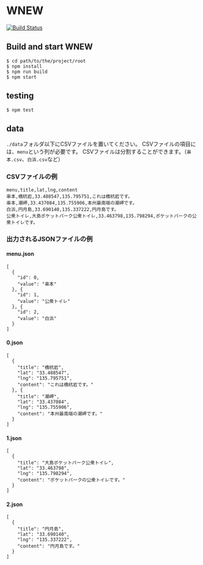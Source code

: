 # WNEW

[![Build Status](https://travis-ci.org/wakayama-hacker/wnew.svg?branch=master)](https://travis-ci.org/wakayama-hacker/wnew)

## Build and start WNEW

```
$ cd path/to/the/project/root
$ npm install
$ npm run build
$ npm start
```

## testing

```
$ npm test
```

## data

`./data`フォルダ以下にCSVファイルを置いてください。
CSVファイルの項目には、`menu`という列が必要です。
CSVファイルは分割することができます。（`串本.csv`、`白浜.csv`など）

### CSVファイルの例

```
menu,title,lat,lng,content
串本,橋杭岩,33.488547,135.795751,これは橋杭岩です。
串本,潮岬,33.437084,135.755906,本州最南端の潮岬です。
白浜,円月島,33.690140,135.337222,円月島です。
公衆トイレ,大島ポケットパーク公衆トイレ,33.463798,135.798294,ポケットパークの公衆トイレです。
```

### 出力されるJSONファイルの例

#### menu.json

```
[
  {
    "id": 0,
    "value": "串本"
  }, {
    "id": 1,
    "value": "公衆トイレ"
  }, {
    "id": 2,
    "value": "白浜"
  }
]
```

#### 0.json

```
[
  {
    "title": "橋杭岩",
    "lat": "33.488547",
    "lng": "135.795751",
    "content": "これは橋杭岩です。"
  }, {
    "title": "潮岬",
    "lat": "33.437084",
    "lng": "135.755906",
    "content": "本州最南端の潮岬です。"
  }
]
```

#### 1.json

```
[
  {
    "title": "大島ポケットパーク公衆トイレ",
    "lat": "33.463798",
    "lng": "135.798294",
    "content": "ポケットパークの公衆トイレです。"
  }
]
```

#### 2.json

```
[
  {
    "title": "円月島",
    "lat": "33.690140",
    "lng": "135.337222",
    "content": "円月島です。"
  }
]
```
